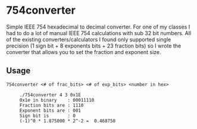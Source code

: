# 754converter
Simple IEEE 754 hexadecimal to decimal converter. For one of my classes I had to 
do a lot of manual IEEE 754 calculations with sub 32 bit numbers. All of the
existing converters/calculators I found only supported single precision 
(1 sign bit + 8 exponents bits + 23 fraction bits) so I wrote the converter that
allows you to set the fraction and exponent size.

## Usage
`754converter <# of frac_bits> <# of exp_bits> <number in hex>`

```
     ./754converter 4 3 0x1E
     0x1e in binary    : 00011110
     Fraction bits are : 1110
     Exponent bits are : 001
     Sign bit is       : 0
     (-1)^0 * 1.875000 * 2^-2 =  0.468750
```
